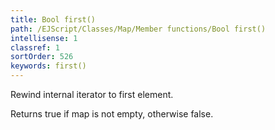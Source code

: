 ```yaml
---
title: Bool first()
path: /EJScript/Classes/Map/Member functions/Bool first()
intellisense: 1
classref: 1
sortOrder: 526
keywords: first()
---
```


Rewind internal iterator to first element.

Returns true if map is not empty, otherwise false.



